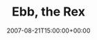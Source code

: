 ---
templateKey: event
guid: 0893fa30-6eab-11ea-99c5-002590d1d1b0
date: 2007-08-21T15:00:00+00:00
eventTime: '6:30-8:30'
title: Ebb, the Rex
artist: Ebb
city: Toronto
venue: the Rex
group: Tim Shia
---